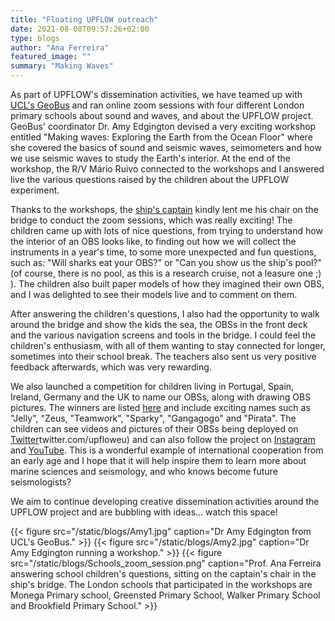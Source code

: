 ```yaml
---
title: "Floating UPFLOW outreach"
date: 2021-08-08T09:57:26+02:00
type: blogs
author: "Ana Ferreira"
featured_image: ""
summary: "Making Waves"
---
```


As part of UPFLOW's dissemination activities, we have teamed up with [UCL's GeoBus](https://www.geobus.org.uk) and ran online zoom sessions with four different London primary schools about sound and waves, and about the UPFLOW project. GeoBus' coordinator Dr. Amy Edgington devised a very exciting workshop entitled "Making waves: Exploring the Earth from the Ocean Floor" where she covered the basics of sound and seismic waves, seimometers and how we use seismic waves to study the Earth's interior. At the end of the workshop, the R/V Mário Ruivo connected to the workshops and I answered live the various questions raised by the children about the UPFLOW experiment.

Thanks to the workshops, the [ship's captain](https://upflow-eu.github.io/experiment/team) kindly lent me his chair on the bridge to conduct the zoom sessions, which was really exciting! The children came up with lots of nice questions, from trying to understand how the interior of an OBS looks like, to finding out how we will collect the instruments in a year's time, to some more unexpected and fun questions, such as: "Will sharks eat your OBS?" or "Can you show us the ship's pool?" (of course, there is no pool, as this is a research cruise, not a leasure one ;) ). The children also built paper models of how they imagined their own OBS, and I was delighted to see their models live and to comment on them. 

After answering the children's questions, I also had the opportunity to walk around the bridge and show the kids the sea, the OBSs in the front deck and the various navigation screens and tools in the bridge. I could feel the children's enthusiasm, with all of them wanting to stay connected for longer, sometimes into their school break. The teachers also sent us very positive feedback afterwards, which was very rewarding.

We also launched a competition for children living in Portugal, Spain, Ireland, Germany and the UK to name our OBSs, along with drawing OBS pictures. The winners are listed [here](https://upflow-eu.github.io/outreach/adopt/) and include exciting names such as "Jelly", "Zeus, "Teamwork", "Sparky", "Gangagogo" and "Pirata". The children can see videos and pictures of their OBSs being deployed on [Twitter](https://)twitter.com/upfloweu) and can also follow the project on [Instagram](https://www.instagram.com/upfloweu) and [YouTube](https://www.youtube.com/channel/UCa3wuhPfmAeYsNd73rSI8gA/about). This is a wonderful example of international cooperation from an early age and I hope that it will help inspire them to learn more about marine sciences and seismology, and who knows become future seismologists?

We aim to continue developing creative dissemination activities around the UPFLOW project and are bubbling with ideas... watch this space!

{{< figure src="/static/blogs/Amy1.jpg" caption="Dr Amy Edgington from UCL's GeoBus." >}}
{{< figure src="/static/blogs/Amy2.jpg" caption="Dr Amy Edgington running a workshop." >}}
{{< figure src="/static/blogs/Schools_zoom_session.png" caption="Prof. Ana Ferreira answering school children's questions, sitting on the captain's chair in the ship's bridge. The London schools that participated in the workshops are Monega Primary school, Greensted Primary School, Walker Primary School and Brookfield Primary School." >}}